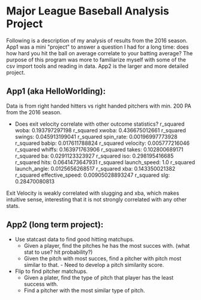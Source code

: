 Major League Baseball Analysis Project
=======================================

Following is a description of my analysis of results from the 2016 season.
App1 was a mini "project" to answer a question I had for a long time: does how hard you hit the ball on average correlate to your batting average? The purpose of this program was more to familiarize myself with some of the csv import tools and reading in data. App2 is the larger and more detailed project.


App1 (aka HelloWorlding):
--------------------------

Data is from right handed hitters vs right handed pitchers with min. 200 PA from the 2016 season.
- Does exit velocity correlate with other outcome statistics?
	r_squared woba:  0.193797297198
	r_squared xwoba:  0.436675012661
	r_squared swings:  0.045913199041
	r_squared spin_rate:  0.00196997773928
	r_squared babip:  0.017611788824
	r_squared velocity:  0.005777216046
	r_squared whiffs:  0.163971763906
	r_squared takes:  0.102800689171
	r_squared ba:  0.0291123323927
	r_squared iso:  0.298195416685
	r_squared hits:  0.0641473647931
	r_squared launch_speed:  1.0
	r_squared launch_angle:  0.0125656268517
	r_squared xba:  0.143350021382
	r_squared effective_speed:  0.00905028893247
	r_squared slg:  0.28470080813

Exit Velocity is weakly correlated with slugging and xba, which makes intuitive sense, interesting that it is not strongly correlated with any other stats.


App2 (long term project):
--------------------------

- Use statcast data to find good hitting matchups.
	- Given a player, find the pitches he has the most succes with. (what stat to use? hit probability?)
	- Given the pitch with most succes, find a pitcher with pitch most similar to that.
			- Need to develop a pitch similarity score.
- Flip to find pitcher matchups. 
	- Given a plater, find the type of pitch that player has the least success with.
	- Find a pitcher with the most similar type of pitch.